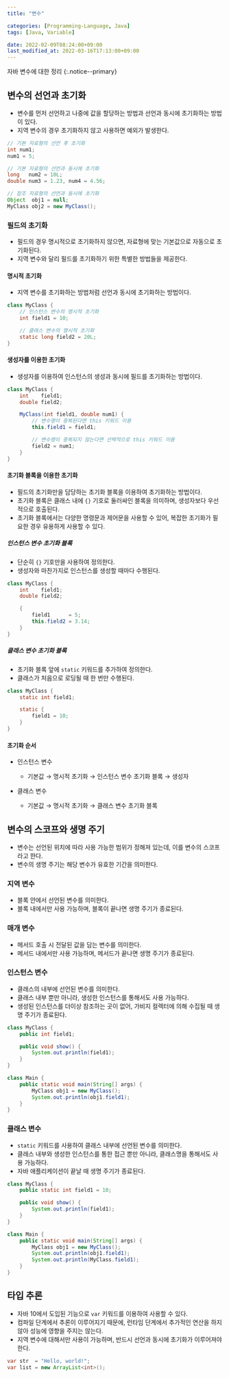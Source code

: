 ```yaml
---
title: "변수"

categories: [Programming-Language, Java]
tags: [Java, Variable]

date: 2022-02-09T08:24:00+09:00
last_modified_at: 2022-03-16T17:13:00+09:00
---
```


자바 변수에 대한 정리
{:.notice--primary}

## 변수의 선언과 초기화

- 변수를 먼저 선언하고 나중에 값을 할당하는 방법과 선언과 동시에 초기화하는 방법이 있다.
- 지역 변수의 경우 초기화하지 않고 사용하면 예외가 발생한다.

``` java
// 기본 자료형의 선언 후 초기화
int num1;
num1 = 5;

// 기본 자료형의 선언과 동시에 초기화
long   num2 = 10L;
double num3 = 1.23, num4 = 4.56;

// 참조 자료형의 선언과 동시에 초기화
Object  obj1 = null;
MyClass obj2 = new MyClass();
```

### 필드의 초기화

- 필드의 경우 명시적으로 초기화하지 않으면, 자료형에 맞는 기본값으로 자동으로 초기화된다.
- 지역 변수와 달리 필드를 초기화하기 위한 특별한 방법들을 제공한다.

#### 명시적 초기화

- 지역 변수를 초기화하는 방법처럼 선언과 동시에 초기화하는 방법이다.

``` java
class MyClass {
    // 인스턴스 변수의 명시적 초기화
    int field1 = 10;

    // 클래스 변수의 명시적 초기화
    static long field2 = 20L;
}
```

#### 생성자를 이용한 초기화

- 생성자를 이용하여 인스턴스의 생성과 동시에 필드를 초기화하는 방법이다.

``` java
class MyClass {
    int    field1;
    double field2;

    MyClass(int field1, double num1) {
        // 변수명이 중복된다면 this 키워드 이용
        this.field1 = field1;

        // 변수명이 중복되지 않는다면 선택적으로 this 키워드 이용
        field2 = num1;
    }
}
```

#### 초기화 블록을 이용한 초기화

- 필드의 초기화만을 담당하는 초기화 블록을 이용하여 초기화하는 방법이다.
- 초기화 블록은 클래스 내에 `{}` 기호로 둘러싸인 블록을 의미하며, 생성자보다 우선적으로 호출된다.
- 초기화 블록에서는 다양한 명령문과 제어문을 사용할 수 있어, 복잡한 초기화가 필요한 경우 유용하게 사용할 수 있다.

##### 인스턴스 변수 초기화 블록

- 단순히 `{}` 기호만을 사용하여 정의한다.
- 생성자와 마찬가지로 인스턴스를 생성할 때마다 수행된다.

``` java
class MyClass {
    int    field1;
    double field2;

    {
        field1      = 5;
        this.field2 = 3.14;
    }
}
```

##### 클래스 변수 초기화 블록

- 초기화 블록 앞에 `static` 키워드를 추가하여 정의한다.
- 클래스가 처음으로 로딩될 때 한 번만 수행된다.

``` java
class MyClass {
    static int field1;

    static {
        field1 = 10;
    }
}
```

#### 초기화 순서

- 인스턴스 변수
    - 기본값 → 명시적 초기화 → 인스턴스 변수 초기화 블록 → 생성자

- 클래스 변수
    - 기본값 → 명시적 초기화 → 클래스 변수 초기화 블록

## 변수의 스코프와 생명 주기

- 변수는 선언된 위치에 따라 사용 가능한 범위가 정해져 있는데, 이를 변수의 스코프라고 한다.
- 변수의 생명 주기는 해당 변수가 유효한 기간을 의미한다.

### 지역 변수

- 블록 안에서 선언된 변수를 의미한다.
- 블록 내에서만 사용 가능하며, 블록이 끝나면 생명 주기가 종료된다.

### 매개 변수

- 메서드 호출 시 전달된 값을 담는 변수를 의미한다.
- 메서드 내에서만 사용 가능하며, 메서드가 끝나면 생명 주기가 종료된다.

### 인스턴스 변수

- 클래스의 내부에 선언된 변수를 의미한다.
- 클래스 내부 뿐만 아니라, 생성한 인스턴스를 통해서도 사용 가능하다.
- 생성된 인스턴스를 더이상 참조하는 곳이 없어, 가비지 컬렉터에 의해 수집될 때 생명 주기가 종료된다.

``` java
class MyClass {
    public int field1;

    public void show() {
        System.out.println(field1);
    }
}

class Main {
    public static void main(String[] args) {
        MyClass obj1 = new MyClass();
        System.out.println(obj1.field1);
    }
}
```

### 클래스 변수

- `static` 키워드를 사용하여 클래스 내부에 선언된 변수를 의미한다.
- 클래스 내부와 생성한 인스턴스를 통한 접근 뿐만 아니라, 클래스명을 통해서도 사용 가능하다.
- 자바 애플리케이션이 끝날 때 생명 주기가 종료된다.

``` java
class MyClass {
    public static int field1 = 10;

    public void show() {
        System.out.println(field1);
    }
}

class Main {
    public static void main(String[] args) {
        MyClass obj1 = new MyClass();
        System.out.println(obj1.field1);
        System.out.println(MyClass.field1);
    }
}
```

## 타입 추론

- 자바 10에서 도입된 기능으로 `var` 키워드를 이용하여 사용할 수 있다.
- 컴파일 단계에서 추론이 이루어지기 때문에, 런타임 단계에서 추가적인 연산을 하지 않아 성능에 영향을 주지는 않는다.
- 지역 변수에 대해서만 사용이 가능하며, 반드시 선언과 동시에 초기화가 이루어져야 한다.

``` java
var str  = "Hello, world!";
var list = new ArrayList<int>();
```
